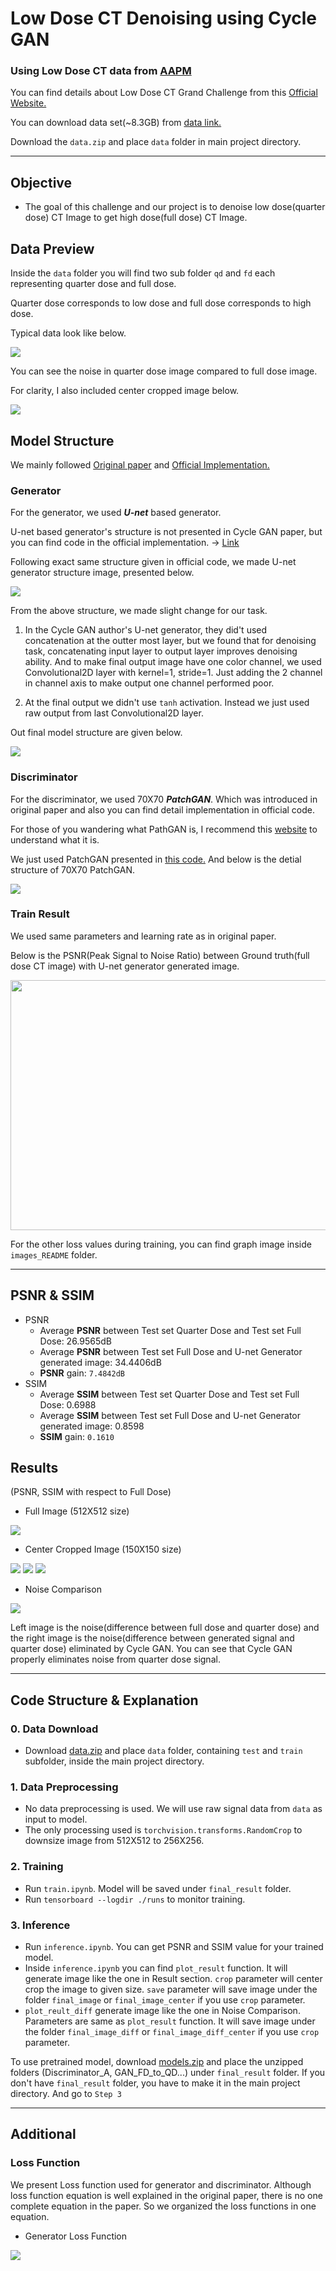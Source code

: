 # Low Dose CT Denoising using Cycle GAN
### Using Low Dose CT data from [AAPM](https://www.aapm.org/)

You can find details about Low Dose CT Grand Challenge from this [Official Website.](https://www.aapm.org/grandchallenge/lowdosect/#trainingData)

You can download data set(~8.3GB) from [data link.](https://drive.google.com/drive/folders/1pC7Coiu3bcPAy2Kno7b6jdyLzcs-G1Gz?usp=sharing)

Download the ```data.zip``` and place ```data``` folder in main project directory.

- - -

## Objective
- The goal of this challenge and our project is to denoise low dose(quarter dose) CT Image to get high dose(full dose) CT Image.

## Data Preview
Inside the ```data``` folder you will find two sub folder ```qd``` and ```fd``` each representing quarter dose and full dose.

Quarter dose corresponds to low dose and full dose corresponds to high dose.

Typical data look like below.

<img src="./images_README/full_image.png">

You can see the noise in quarter dose image compared to full dose image. 

For clarity, I also included center cropped image below.

<img src="./images_README/crop_image.png">

## Model Structure

We mainly followed [Original paper](https://arxiv.org/abs/1703.10593?amp=1) and [Official Implementation.](https://github.com/junyanz/pytorch-CycleGAN-and-pix2pix)

### Generator

For the generator, we used ***U-net*** based generator. 

U-net based generator's structure is not presented in Cycle GAN paper, but you can find code in the official implementation. -> [Link](https://github.com/junyanz/pytorch-CycleGAN-and-pix2pix/blob/9bcef69d5b39385d18afad3d5a839a02ae0b43e7/models/networks.py#L436)

Following exact same structure given in official code, we made U-net generator structure image, presented below.

<img src="./images_README/Cycle GAN Generator.png">

From the above structure, we made slight change for our task.

1. In the Cycle GAN author's U-net generator, they did't used concatenation at the outter most layer, but we found that for denoising task, concatenating input layer to output layer improves denoising ability. And to make final output image have one color channel, we used Convolutional2D layer with kernel=1, stride=1. Just adding the 2 channel in channel axis to make output one channel performed poor.

2. At the final output we didn't use ```tanh``` activation. Instead we just used raw output from last Convolutional2D layer.

Out final model structure are given below.


<img src="./images_README/Cycle GAN Generator_my_version.png">

### Discriminator

For the discriminator, we used 70X70 ***PatchGAN***. Which was introduced in original paper and also you can find detail implementation in official code.

For those of you wandering what PathGAN is, I recommend this [website](https://sahiltinky94.medium.com/understanding-patchgan-9f3c8380c207) to understand what it is.

We just used PatchGAN presented in [this code.](https://github.com/junyanz/pytorch-CycleGAN-and-pix2pix/blob/9bcef69d5b39385d18afad3d5a839a02ae0b43e7/models/networks.py#L538) And below is the detial structure of 70X70 PatchGAN.

<img src="./images_README/Cycle GAN Discriminator.png">

### Train Result

We used same parameters and learning rate as in original paper. 

Below is the PSNR(Peak Signal to Noise Ratio) between Ground truth(full dose CT image) with U-net generator generated image.

<img src="./images_README/PSNR.png" width="800" height="400">

For the other loss values during training, you can find graph image inside ```images_README``` folder.

- - -

## PSNR & SSIM

- PSNR
  - Average **PSNR** between Test set Quarter Dose and Test set Full Dose: 26.9565dB
  - Average **PSNR** between Test set Full Dose and U-net Generator generated image: 34.4406dB
  - **PSNR** gain: ```7.4842dB```
- SSIM
  - Average **SSIM** between Test set Quarter Dose and Test set Full Dose: 0.6988
  - Average **SSIM** between Test set Full Dose and U-net Generator generated image: 0.8598
  - **SSIM** gain: ```0.1610```
  
 ## Results
 (PSNR, SSIM with respect to Full Dose)
 
 - Full Image (512X512 size)
 
 <img src="./images_README/0216.png">
 
 - Center Cropped Image (150X150 size)
 
<img src="./images_README/0041.png">
<img src="./images_README/0059.png">
<img src="./images_README/0352.png">

- Noise Comparison

<img src="./images_README/0052.png">

Left image is the noise(difference between full dose and quarter dose) and the right image is the noise(difference between generated signal and quarter dose) eliminated by Cycle GAN. You can see that Cycle GAN properly eliminates noise from quarter dose signal.

- - -

## Code Structure & Explanation

### 0. Data Download
- Download [data.zip](https://drive.google.com/drive/folders/1pC7Coiu3bcPAy2Kno7b6jdyLzcs-G1Gz?usp=sharing) and place ```data``` folder, containing ```test``` and ```train``` subfolder, inside the main project directory.
### 1. Data Preprocessing
- No data preprocessing is used. We will use raw signal data from ```data``` as input to model.
- The only processing used is ```torchvision.transforms.RandomCrop``` to downsize image from 512X512 to 256X256.
### 2. Training
- Run ```train.ipynb```. Model will be saved under ```final_result``` folder.
- Run ```tensorboard --logdir ./runs``` to monitor training.
### 3. Inference
- Run ```inference.ipynb```. You can get PSNR and SSIM value for your trained model.
- Inside ```inference.ipynb``` you can find ```plot_result``` function. It will generate image like the one in Result section. ```crop``` parameter will center crop the image to given size. ```save``` parameter will save image under the folder ```final_image``` or ```final_image_center``` if you use ```crop``` parameter.
- ```plot_reult_diff``` generate image like the one in Noise Comparison. Parameters are same as ```plot_result``` function. It will save image under the folder ```final_image_diff``` or ```final_image_diff_center``` if you use ```crop``` parameter.

To use pretrained model, download [models.zip](https://drive.google.com/drive/folders/1pC7Coiu3bcPAy2Kno7b6jdyLzcs-G1Gz?usp=sharing) and place the unzipped folders (Discriminator_A, GAN_FD_to_QD...) under ```final_result``` folder. If you don't have ```final_result``` folder, you have to make it in the main project directory. And go to ```Step 3```

- - -

## Additional

### Loss Function

 We present Loss function used for generator and discriminator. Although loss function equation is well explained in the original paper, there is no one complete equation in the paper. So we organized the loss functions in one equation.
 
 - Generator Loss Function
 <img src="./images_README/generator_loss.png">
 
